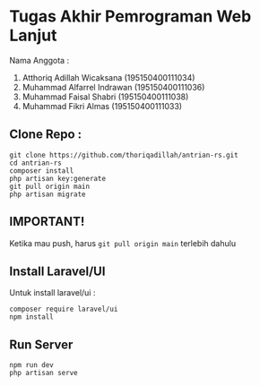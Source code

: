 # Tugas Akhir Pemrograman Web Lanjut
Nama Anggota :
1. Atthoriq Adillah Wicaksana (195150400111034)
2. Muhammad Alfarrel Indrawan (195150400111036)
3. Muhammad Faisal Shabri (195150400111038)
4. Muhammad Fikri Almas (195150400111033)

## Clone Repo :
```
git clone https://github.com/thoriqadillah/antrian-rs.git
cd antrian-rs
composer install
php artisan key:generate
git pull origin main
php artisan migrate
```
## IMPORTANT!
Ketika mau push, harus `git pull origin main` terlebih dahulu

## Install Laravel/UI
Untuk install laravel/ui :
```
composer require laravel/ui
npm install
```

## Run Server
```
npm run dev
php artisan serve
```
